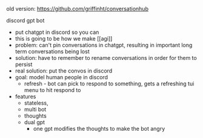 old version: https://github.com/griffinht/conversationhub


discord gpt bot
- put chatgpt in discord so you can 
- this is going to be how we make [[agi]]
- problem: can't pin conversations in chatgpt, resulting in important long term conversations being lost
- solution: have to remember to rename conversations in order for them to persist
- real solution: put the convos in discord
- goal: model human people in discord
	- refresh - bot can pick to respond to something, gets a refreshing tui menu to hit respond to
- features
	- stateless, 
	- multi bot
	- thoughts
	- dual gpt
		- one gpt modifies the thoughts to make the bot angry


